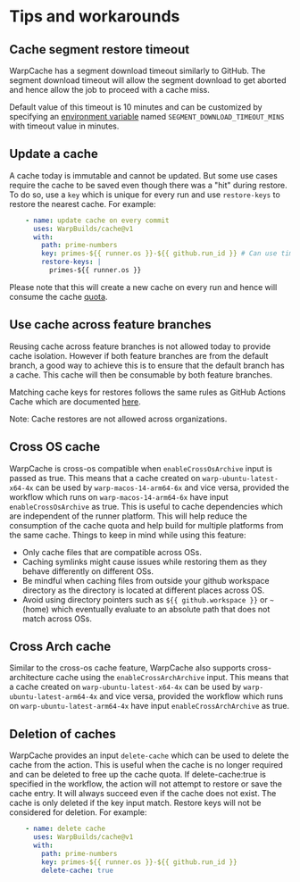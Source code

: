 # Tips and workarounds

## Cache segment restore timeout

WarpCache has a segment download timeout similarly to GitHub. The segment download timeout will allow the segment download to get aborted and hence allow the job to proceed with a cache miss.

Default value of this timeout is 10 minutes and can be customized by specifying an [environment variable](https://docs.github.com/en/actions/learn-github-actions/environment-variables) named `SEGMENT_DOWNLOAD_TIMEOUT_MINS` with timeout value in minutes.

## Update a cache

A cache today is immutable and cannot be updated. But some use cases require the cache to be saved even though there was a "hit" during restore. To do so, use a `key` which is unique for every run and use `restore-keys` to restore the nearest cache. For example:

  ```yaml
      - name: update cache on every commit
        uses: WarpBuilds/cache@v1
        with:
          path: prime-numbers
          key: primes-${{ runner.os }}-${{ github.run_id }} # Can use time based key as well
          restore-keys: |
            primes-${{ runner.os }}
  ```

  Please note that this will create a new cache on every run and hence will consume the cache [quota](./README.md#cache-limits).

## Use cache across feature branches

Reusing cache across feature branches is not allowed today to provide cache isolation. However if both feature branches are from the default branch, a good way to achieve this is to ensure that the default branch has a cache. This cache will then be consumable by both feature branches.

Matching cache keys for restores follows the same rules as GitHub Actions Cache which are documented [here](https://docs.github.com/en/actions/using-workflows/caching-dependencies-to-speed-up-workflows#restrictions-for-accessing-a-cache).

Note: Cache restores are not allowed across organizations.

## Cross OS cache

WarpCache is cross-os compatible when `enableCrossOsArchive` input is passed as true. This means that a cache created on `warp-ubuntu-latest-x64-4x` can be used by `warp-macos-14-arm64-6x` and vice versa, provided the workflow which runs on `warp-macos-14-arm64-6x` have input `enableCrossOsArchive` as true. This is useful to cache dependencies which are independent of the runner platform. This will help reduce the consumption of the cache quota and help build for multiple platforms from the same cache. Things to keep in mind while using this feature:

- Only cache files that are compatible across OSs.
- Caching symlinks might cause issues while restoring them as they behave differently on different OSs.
- Be mindful when caching files from outside your github workspace directory as the directory is located at different places across OS.
- Avoid using directory pointers such as `${{ github.workspace }}` or `~` (home) which eventually evaluate to an absolute path that does not match across OSs.

## Cross Arch cache

Similar to the cross-os cache feature, WarpCache also supports cross-architecture cache using the `enableCrossArchArchive` input. This means that a cache created on `warp-ubuntu-latest-x64-4x` can be used by `warp-ubuntu-latest-arm64-4x` and vice versa, provided the workflow which runs on `warp-ubuntu-latest-arm64-4x` have input `enableCrossArchArchive` as true.

## Deletion of caches

WarpCache provides an input `delete-cache` which can be used to delete the cache from the action. This is useful when the cache is no longer required and can be deleted to free up the cache quota. If delete-cache:true is specified in the workflow, the action will not attempt to restore or save the cache entry. It will always succeed even if the cache does not exist. The cache is only deleted if the key input match. Restore keys will not be considered for deletion. For example:

  ```yaml
      - name: delete cache
        uses: WarpBuilds/cache@v1
        with:
          path: prime-numbers
          key: primes-${{ runner.os }}-${{ github.run_id }}
          delete-cache: true
  ```

